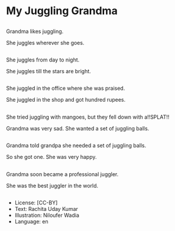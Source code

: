 # My Juggling Grandma

##
Grandma likes juggling.

She juggles wherever she goes.

##
She juggles from day to night.

She juggles till the stars are bright.

##
She juggled in the office where she was praised.

She juggled in the shop and got hundred rupees.

##
She tried juggling with mangoes, but they fell down with a!!SPLAT!!

Grandma was very sad. She wanted a set of juggling balls.

##
Grandma told grandpa she needed a set of juggling balls.

So she got one. She was very happy.

##
Grandma soon became a professional juggler.

She was the best juggler in the world.

##
* License: [CC-BY]
* Text: Rachita Uday Kumar
* Illustration: Niloufer Wadia
* Language: en
